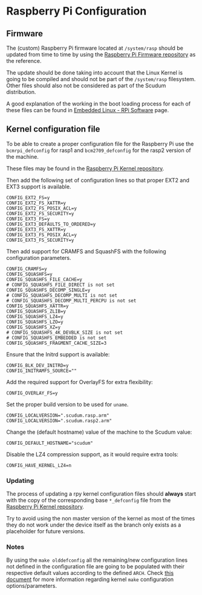# Raspberry Pi Configuration

## Firmware

The (custom) Raspberry Pi firmware located at `/system/rasp` should be updated from time to time by using the [Raspberry Pi Firmware repository](https://github.com/raspberrypi/firmware/tree/master/boot) as the reference.

The update should be done taking into account that the Linux Kernel is going to be compiled and should not be part of the `/system/rasp` filesystem. Other files should also not be considered as part of the Scudum distribution.

A good explanation of the working in the boot loading process for each of these files can be found in [Embedded Linux - RPi Software](https://elinux.org/RPi_Software) page.

## Kernel configuration file

To be able to create a proper configuration file for the Raspberry Pi use the `bcmrpi_defconfig` for rasp1 and
`bcm2709_defconfig` for the rasp2 version of the machine.

These files may be found in the [Raspberry Pi Kernel repository](https://github.com/raspberrypi/linux/tree/rpi-4.19.y/arch/arm/configs).

Then add the following set of configuration lines so that proper EXT2 and EXT3 support is available.

```
CONFIG_EXT2_FS=y
CONFIG_EXT2_FS_XATTR=y
CONFIG_EXT2_FS_POSIX_ACL=y
CONFIG_EXT2_FS_SECURITY=y
CONFIG_EXT3_FS=y
CONFIG_EXT3_DEFAULTS_TO_ORDERED=y
CONFIG_EXT3_FS_XATTR=y
CONFIG_EXT3_FS_POSIX_ACL=y
CONFIG_EXT3_FS_SECURITY=y
```

Then add support for CRAMFS and SquashFS with the following configuration parameters.

```text
CONFIG_CRAMFS=y
CONFIG_SQUASHFS=y
CONFIG_SQUASHFS_FILE_CACHE=y
# CONFIG_SQUASHFS_FILE_DIRECT is not set
CONFIG_SQUASHFS_DECOMP_SINGLE=y
# CONFIG_SQUASHFS_DECOMP_MULTI is not set
# CONFIG_SQUASHFS_DECOMP_MULTI_PERCPU is not set
CONFIG_SQUASHFS_XATTR=y
CONFIG_SQUASHFS_ZLIB=y
CONFIG_SQUASHFS_LZ4=y
CONFIG_SQUASHFS_LZO=y
CONFIG_SQUASHFS_XZ=y
# CONFIG_SQUASHFS_4K_DEVBLK_SIZE is not set
# CONFIG_SQUASHFS_EMBEDDED is not set
CONFIG_SQUASHFS_FRAGMENT_CACHE_SIZE=3
```

Ensure that the Initrd support is available:

```text
CONFIG_BLK_DEV_INITRD=y
CONFIG_INITRAMFS_SOURCE=""
```

Add the required support for OverlayFS for extra flexibility:

```text
CONFIG_OVERLAY_FS=y
```

Set the proper build version to be used for `uname`.

```text
CONFIG_LOCALVERSION=".scudum.rasp.arm"
CONFIG_LOCALVERSION=".scudum.rasp2.arm"
```

Change the (default hostname) value of the machine to the Scudum value:

```text
CONFIG_DEFAULT_HOSTNAME="scudum"
```

Disable the LZ4 compression support, as it would require extra tools:

```text
CONFIG_HAVE_KERNEL_LZ4=n
```

### Updating

The process of updating a rpy kernel configuration files should **always** start with the copy of the
corresponding base `*_defconfig` file from the [Raspberry Pi Kernel repository](https://github.com/raspberrypi/linux/tree/rpi-4.19.y/arch/arm/configs).

Try to avoid using the non master version of the kernel as most of the times they do not work under the
device itself as the branch only exists as a placeholder for future versions.

### Notes

By using the `make olddefconfig` all the remaining/new configuration lines not defined in the configuration
file are going to be populated with their respective default values according to the defined `ARCH`.
Check [this document](https://www.kernel.org/doc/makehelp.txt) for more information regarding kernel `make`
configuration options/parameters.

